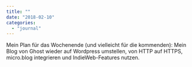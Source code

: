 ```yaml
---
title: ""
date: "2018-02-10"
categories: 
  - "journal"
---
```


Mein Plan für das Wochenende (und vielleicht für die kommenden): Mein Blog von Ghost wieder auf Wordpress umstellen, von HTTP auf HTTPS, micro.blog integrieren und IndieWeb-Features nutzen.
